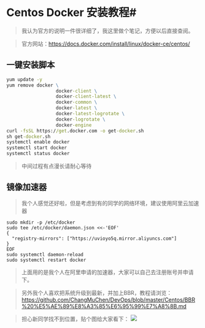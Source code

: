 # Centos Docker 安装教程#
>我认为官方的说明一件很详细了，我这里做个笔记，方便以后直接查阅。

>官方网站：https://docs.docker.com/install/linux/docker-ce/centos/

## 一键安装脚本 ##
```cmd
yum update -y
yum remove docker \
                  docker-client \
                  docker-client-latest \
                  docker-common \
                  docker-latest \
                  docker-latest-logrotate \
                  docker-logrotate \
                  docker-engine
curl -fsSL https://get.docker.com -o get-docker.sh
sh get-docker.sh
systemctl enable docker
systemctl start docker
systemctl status docker
```
>中间过程有点漫长请耐心等待

## 镜像加速器 ##
>我个人感觉还好啦，但是考虑到有的同学的网络环境，建议使用阿里云加速器
```
sudo mkdir -p /etc/docker
sudo tee /etc/docker/daemon.json <<-'EOF'
{
  "registry-mirrors": ["https://uvioyo5q.mirror.aliyuncs.com"]
}
EOF
sudo systemctl daemon-reload
sudo systemctl restart docker
```
>上面用的是我个人在阿里申请的加速器，大家可以自己去注册账号并申请下。

>另外我个人喜欢把系统升级到最新，并加上BBR，教程请浏览：https://github.com/ChangMuChen/DevOps/blob/master/Centos/BBR%20%E5%AE%89%E8%A3%85%E6%95%99%E7%A8%8B.md

>担心新同学找不到位置，贴个图给大家看下：
>![](https://i.imgur.com/uAxoY4S.png)